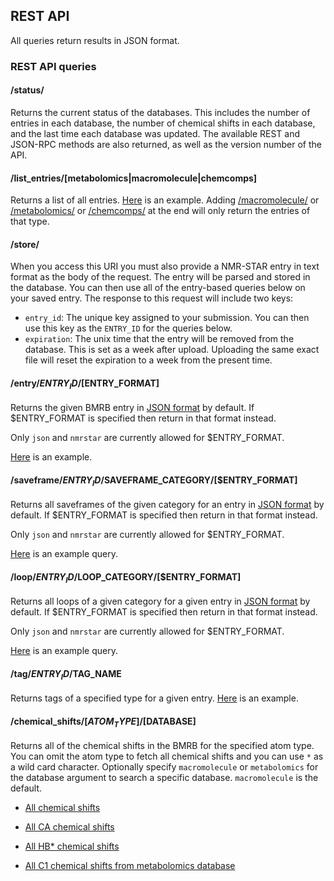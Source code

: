 ## REST API

All queries return results in JSON format.

### REST API queries

#### /status/

Returns the current status of the databases. This includes the number of entries
in each database, the number of chemical shifts in each database, and the last
time each database was updated. The available REST and JSON-RPC methods are also
returned, as well as the version number of the API.

#### /list_entries/[metabolomics|macromolecule|chemcomps]

Returns a list of all entries.
[Here](http://webapi.bmrb.wisc.edu/current/rest/list_entries/)
is an example.
Adding
[/macromolecule/](http://webapi.bmrb.wisc.edu/current/rest/list_entries/macromolecule)
or
[/metabolomics/](http://webapi.bmrb.wisc.edu/current/rest/list_entries/metabolomics)
or
[/chemcomps/](http://webapi.bmrb.wisc.edu/current/rest/list_entries/chemcomps)
at the end will only return the entries of that type.

#### /store/

When you access this URI you must also provide a NMR-STAR entry in text format
as the body of the request. The entry will be parsed and stored in the database.
You can then use all of the entry-based queries below on your saved entry. The
response to this request will include two keys:

* `entry_id`: The unique key assigned to your submission. You can then use this
key as the `ENTRY_ID` for the queries below.
* `expiration`: The unix time that the entry will be removed from the database.
This is set as a week after upload. Uploading the same exact file will reset the
expiration to a week from the present time.

#### /entry/$ENTRY_ID/[$ENTRY_FORMAT]

Returns the given BMRB entry in [JSON format](ENTRY.md#entry) by default. If
$ENTRY_FORMAT is specified then return in that format instead.

Only `json` and `nmrstar` are currently allowed for $ENTRY_FORMAT.

[Here](http://webapi.bmrb.wisc.edu/current/rest/entry/15000/) is an example.

#### /saveframe/$ENTRY_ID/$SAVEFRAME_CATEGORY/[$ENTRY_FORMAT]

Returns all saveframes of the given category for an entry in
[JSON format](ENTRY.md#saveframe) by default. If $ENTRY_FORMAT is specified then
return in that format instead.

Only `json` and `nmrstar` are currently allowed for $ENTRY_FORMAT.

[Here](http://webapi.bmrb.wisc.edu/current/rest/saveframe/15000/assigned_chemical_shifts)
is an example query.

#### /loop/$ENTRY_ID/$LOOP_CATEGORY/[$ENTRY_FORMAT]

Returns all loops of a given category for a given entry in
[JSON format](ENTRY.md#loop) by default. If $ENTRY_FORMAT is specified then
return in that format instead.

Only `json` and `nmrstar` are currently allowed for $ENTRY_FORMAT.

[Here](http://webapi.bmrb.wisc.edu/current/rest/loop/15000/_Sample_condition_variable)
is an example query.

#### /tag/$ENTRY_ID/$TAG_NAME

Returns tags of a specified type for a given entry.
[Here](http://webapi.bmrb.wisc.edu/current/rest/tag/15000/_Entry.Title)
is an example.

#### /chemical_shifts/[$ATOM_TYPE]/[$DATABASE]

Returns all of the chemical shifts in the BMRB for the specified atom type. You
can omit the atom type to fetch all chemical shifts and you can use `*` as a
wild card character. Optionally specify `macromolecule` or `metabolomics` for the
database argument to search a specific database. `macromolecule` is the default.

* [All chemical shifts](http://webapi.bmrb.wisc.edu/current/rest/chemical_shifts/)
* [All CA chemical shifts](http://webapi.bmrb.wisc.edu/current/rest/chemical_shifts/CA)
* [All HB* chemical shifts](http://webapi.bmrb.wisc.edu/current/rest/chemical_shifts/HB*)

* [All C1 chemical shifts from metabolomics database](http://webapi.bmrb.wisc.edu/current/rest/chemical_shifts/C1/metabolomics)

